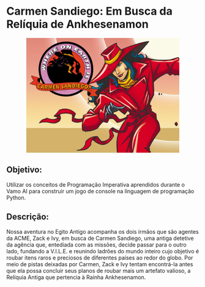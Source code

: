 # Carmen Sandiego: Em Busca da Relíquia de Ankhesenamon

<p align="center">
  <img src="https://github.com/lis-r-barreto/JogoResilia/blob/main/carmen_sandiego.jpg" height = 300>
</p>

## Objetivo:

Utilizar os conceitos de Programação Imperativa aprendidos durante o Vamo AI para construir um jogo de console na linguagem de programação Python.

## Descrição:

Nossa aventura no Egito Antigo acompanha os dois irmãos que são agentes da ACME, Zack e Ivy, em busca de Carmen Sandiego, uma antiga detetive da agência que, entediada com as missões, decide passar para o outro lado, fundando a V.I.L.E. e reunindo ladrões do mundo inteiro cujo objetivo é roubar itens raros e preciosos de diferentes países ao redor do globo. Por meio de pistas deixadas por Carmen, Zack e Ivy tentam encontrá-la antes que ela possa concluir seus planos de roubar mais um artefato valioso, a Relíquia Antiga que pertencia à Rainha Ankhesenamon.
